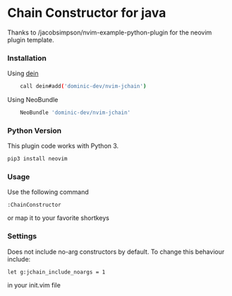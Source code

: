 # Chain Constructor for java

Thanks to /jacobsimpson/nvim-example-python-plugin for the neovim plugin template.


### Installation

Using <a href="https://github.com/Shougo/dein.vim">dein</a>
```Bash
    call dein#add('dominic-dev/nvim-jchain')
```

Using NeoBundle
```Bash
    NeoBundle 'dominic-dev/nvim-jchain'
```

### <a id="python_version"></a>Python Version

This plugin code works with Python 3.
```Python
pip3 install neovim
```

### Usage 
Use the following command

```VimL
:ChainConstructor
```
or map it to your favorite shortkeys

### Settings
Does not include no-arg constructors by default.
To change this behaviour include:
```VimL
let g:jchain_include_noargs = 1
```
in your init.vim file

